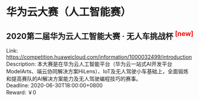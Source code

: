 # 华为云大赛（人工智能赛）



## 2020第二届华为云人工智能大赛 · 无人车挑战杯 <sup style="color:red">[new]<sup>  

Link: https://competition.huaweicloud.com/information/1000032499/introduction  
Description: 本大赛是在华为云人工智能平台（华为云一站式AI开发平台ModelArts、端云协同解决方案HiLens）、IoT及无人驾驶小车基础上，全面锻炼和提高赛队的AI解决方案能力及无人驾驶编程技巧的赛事。  
Deadline: 2020-06-30T18:00:00+0800  
Reward: ￥0  

